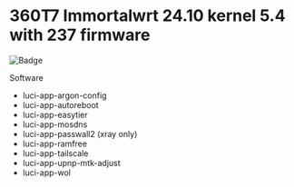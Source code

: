 # 360T7 Immortalwrt 24.10 kernel 5.4 with 237 firmware

![Badge](https://img.shields.io/badge/build-pass-brightgreen?logo=github)

Software

- luci-app-argon-config
- luci-app-autoreboot
- luci-app-easytier
- luci-app-mosdns
- luci-app-passwall2 (xray only)
- luci-app-ramfree
- luci-app-tailscale
- luci-app-upnp-mtk-adjust
- luci-app-wol
